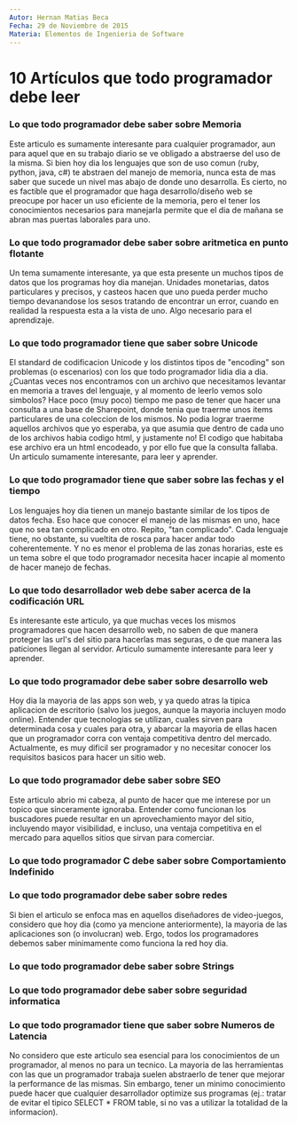 ```yaml
---
Autor: Hernan Matias Beca
Fecha: 29 de Noviembre de 2015
Materia: Elementos de Ingenieria de Software
---
```


# 10 Artículos que todo programador debe leer

### Lo que todo programador debe saber sobre Memoria

Este articulo es sumamente interesante para cualquier programador, aun para aquel que en su trabajo diario se ve obligado a abstraerse del uso de la misma. Si bien hoy dia los lenguajes que son de uso comun (ruby, python, java, c#) te abstraen del manejo de memoria, nunca esta de mas saber que sucede un nivel mas abajo de donde uno desarrolla. Es cierto, no es factible que el programador que haga desarrollo/diseño web se preocupe por hacer un uso eficiente de la memoria, pero el tener los conocimientos necesarios para manejarla permite que el dia de mañana se abran mas puertas laborales para uno.

### Lo que todo programador debe saber sobre aritmetica en punto flotante

Un tema sumamente interesante, ya que esta presente un muchos tipos de datos que los programas hoy dia manejan. Unidades monetarias, datos particulares y precisos, y casteos hacen que uno pueda perder mucho tiempo devanandose los sesos tratando de encontrar un error, cuando en realidad la respuesta esta a la vista de uno. Algo necesario para el aprendizaje.

### Lo que todo programador tiene que saber sobre Unicode

El standard de codificacion Unicode y los distintos tipos de "encoding" son problemas (o escenarios) con los que todo programador lidia dia a dia. ¿Cuantas veces nos encontramos con un archivo que necesitamos levantar en memoria a traves del lenguaje, y al momento de leerlo vemos solo simbolos?
Hace poco (muy poco) tiempo me paso de tener que hacer una consulta a una base de Sharepoint, donde tenia que traerme unos items particulares de una coleccion de los mismos. No podia lograr traerme aquellos archivos que yo esperaba, ya que asumia que dentro de cada uno de los archivos habia codigo html, y justamente no! El codigo que habitaba ese archivo era un html encodeado, y por ello fue que la consulta fallaba. 
Un articulo sumamente interesante, para leer y aprender.

### Lo que todo programador tiene que saber sobre las fechas y el tiempo

Los lenguajes hoy dia tienen un manejo bastante similar de los tipos de datos fecha. Eso hace que conocer el manejo de las mismas en uno, hace que no sea tan complicado en otro. Repito, "tan complicado". Cada lenguaje tiene, no obstante, su vueltita de rosca para hacer andar todo coherentemente. Y no es menor el problema de las zonas horarias, este es un tema sobre el que todo programador necesita hacer incapie al momento de hacer manejo de fechas.

### Lo que todo desarrollador web debe saber acerca de la codificación URL

Es interesante este articulo, ya que muchas veces los mismos programadores que hacen desarrollo web, no saben de que manera proteger las url's del sitio para hacerlas mas seguras, o de que manera las paticiones llegan al servidor. Articulo sumamente interesante para leer y aprender.

### Lo que todo programador debe saber sobre desarrollo web

Hoy dia la mayoria de las apps son web, y ya quedo atras la tipica aplicacion de escritorio (salvo los juegos, aunque la mayoria incluyen modo online). Entender que tecnologias se utilizan, cuales sirven para determinada cosa y cuales para otra, y abarcar la mayoria de ellas hacen que un programador corra con ventaja competitiva dentro del mercado. Actualmente, es muy dificil ser programador y no necesitar conocer los requisitos basicos para hacer un sitio web.

### Lo que todo programador debe saber sobre SEO

Este articulo abrio mi cabeza, al punto de hacer que me interese por un topico que sinceramente ignoraba. Entender como funcionan los buscadores puede resultar en un aprovechamiento mayor del sitio, incluyendo mayor visibilidad, e incluso, una ventaja competitiva en el mercado para aquellos sitios que sirvan para comerciar.

### Lo que todo programador C debe saber sobre Comportamiento Indefinido



### Lo que todo programador debe saber sobre redes

Si bien el articulo se enfoca mas en aquellos diseñadores de video-juegos, considero que hoy dia (como ya mencione anteriormente), la mayoria de las aplicaciones son (o involucran) web. Ergo, todos los programadores debemos saber minimamente como funciona la red hoy dia.

### Lo que todo programador debe saber sobre Strings
### Lo que todo programador debe saber sobre seguridad informatica


### Lo que todo programador tiene que saber sobre Numeros de Latencia 

No considero que este articulo sea esencial para los conocimientos de un programador, al menos no para un tecnico. La mayoria de las herramientas con las que un programador trabaja suelen abstraerlo de tener que mejorar la performance de las mismas. Sin embargo, tener un minimo conocimiento puede hacer que cualquier desarrollador optimize sus programas (ej.: tratar de evitar el tipico SELECT * FROM table, si no vas a utilizar la totalidad de la informacion).
